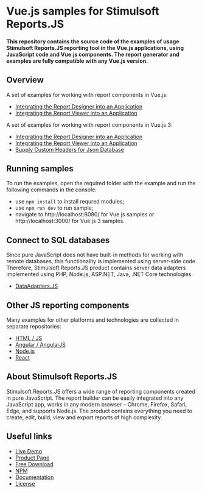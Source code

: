 # Vue.js samples for Stimulsoft Reports.JS

#### This repository contains the source code of the examples of usage Stimulsoft Reports.JS reporting tool in the Vue.js applications, using JavaScript code and Vue.js components. The report generator and examples are fully compatible with any Vue.js version.

## Overview
A set of examples for working with report components in Vue.js:
* [Integrating the Report Designer into an Application](https://github.com/stimulsoft/Samples-Reports.JS-for-Vue.js/tree/main/Vue.js/Integrating%20the%20Report%20Designer%20into%20an%20Application)
* [Integrating the Report Viewer into an Application](https://github.com/stimulsoft/Samples-Reports.JS-for-Vue.js/tree/main/Vue.js/Integrating%20the%20Report%20Viewer%20into%20an%20Application)
  
A set of examples for working with report components in Vue.js 3:
* [Integrating the Report Designer into an Application](https://github.com/stimulsoft/Samples-Reports.JS-for-Vue.js/tree/main/Vue.js%203/Integrating%20the%20Report%20Designer%20into%20an%20Application)
* [Integrating the Report Viewer into an Application](https://github.com/stimulsoft/Samples-Reports.JS-for-Vue.js/tree/main/Vue.js%203/Integrating%20the%20Report%20Viewer%20into%20an%20Application)
* [Supply Custom Headers for Json Database](https://github.com/stimulsoft/Samples-Reports.JS-for-Vue.js/tree/main/Vue.js%203/Supply%20Custom%20Headers%20for%20Json%20Database)

## Running samples
To run the examples, open the required folder with the example and run the following commands in the console:
* use `npm install` to install requred modules;
* use `npm run dev` to run sample;
* navigate to http://localhost:8080/ for Vue.js samples or http://localhost:3000/ for Vue.js 3 samples.

## Connect to SQL databases
Since pure JavaScript does not have built-in methods for working with remote databases, this functionality is implemented using server-side code. Therefore, Stimulsoft Reports.JS product contains server data adapters implemented using PHP, Node.js, ASP.NET, Java, .NET Core technologies.
* [DataAdapters.JS](https://github.com/stimulsoft/DataAdapters.JS)

## Other JS reporting components
Many examples for other platforms and technologies are collected in separate repositories:
* [HTML / JS](https://github.com/stimulsoft/Samples-Reports.JS-for-HTML)
* [Angular / AngularJS](https://github.com/stimulsoft/Samples-Reports.JS-for-Angular)
* [Node.js](https://github.com/stimulsoft/Samples-Reports.JS-for-Node.js)
* [React](https://github.com/stimulsoft/Samples-Reports.JS-for-React)

## About Stimulsoft Reports.JS
Stimulsoft Reports.JS offers a wide range of reporting components created in pure JavaScript. The report builder can be easily integrated into any JavaScript app, works in any modern browser – Chrome, Firefox, Safari, Edge, and supports Node.js. The product contains everything you need to create, edit, build, view and export reports of high complexity.

## Useful links
* [Live Demo](http://demo.stimulsoft.com/#Js)
* [Product Page](https://www.stimulsoft.com/en/products/reports-js)
* [Free Download](https://www.stimulsoft.com/en/downloads)
* [NPM](https://www.npmjs.com/package/stimulsoft-reports-js)
* [Documentation](https://www.stimulsoft.com/en/documentation/online/programming-manual/index.html?reports_js.htm)
* [License](LICENSE.md)
